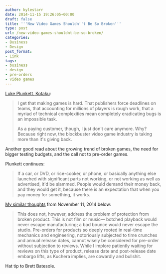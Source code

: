 ```yaml
---
author: kylestarr
date: 2014-11-15 19:26:05+00:00
draft: false
title: '''New Video Games Shouldn''t Be So Broken'''
type: post
url: /new-video-games-shouldnt-be-so-broken/
categories:
- Business
- Design
post_format:
- Link
tags:
- business
- design
- pre-orders
- video games
---
```


[Luke Plunkett, Kotaku](http://kotaku.com/new-video-games-shouldnt-be-so-broken-1658570535):


<blockquote>I get that making games is hard. That publishers force deadlines on teams, that accounting for millions of players is rough work, that a myriad of technical complexities mean completely eradicating bugs is an impossible task.

As a paying customer, though, I just don't care anymore. Why? Because right now, the blockbuster video game industry is taking more than it's giving back.</blockquote>


Another good read about the growing trend of broken games, the need for bigger testing budgets, and the call not to pre-order games.

Plunkett continues:



<blockquote>If a car, or DVD, or rice-cooker, or phone, or basically anything else launched with significant parts not working, or not working as well as advertised, it'd be slammed. People would demand their money back, and they would get it, because there is an expectation that when you pay money for something, it works.</blockquote>



[My similar thoughts](https://www.zerocounts.net/2014/11/11/embargoes-and-appetites/) from November 11, 2014 below:



<blockquote>This does not, however, address the problem of protection from broken product. This is not film or music— botched playback would never escape manufacturing; a bad bounce would never escape the studio. Pre-orders for products so deeply rooted in real-time mechanics and engineering, notoriously subjected to time crunches and annual release dates, cannot wisely be considered for pre-order without subjection to reviews. While I implore patiently waiting for reviews on this type of product, release date and post-release date embargo lifts, as Kuchera implies, are cowardly and bullshit.</blockquote>



Hat tip to Brett Batesole.
